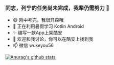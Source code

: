 ### 同志，列宁的任务尚未完成，我辈仍需努力 👋

- 😄 刚中考完，我很开森哦
- 🌱 正在利用暑假学习 Kotlin Android
- ✨ 编写一款App上架酷安
- 💬 欢迎和我讨论，你可以在酷安上找到我 
- 📫 微信 wukeyou56


[![Anurag's github stats](https://github-readme-stats.vercel.app/api?username=worri2004)](https://github.com/anuraghazra/github-readme-stats)
